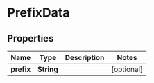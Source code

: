 

# PrefixData

## Properties

Name | Type | Description | Notes
------------ | ------------- | ------------- | -------------
**prefix** | **String** |  |  [optional]



